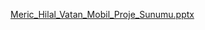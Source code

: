 [Meric_Hilal_Vatan_Mobil_Proje_Sunumu.pptx](https://github.com/mericvatan/TranslateSms_MobilApp/files/14222987/Meric_Hilal_Vatan_Mobil_Proje_Sunumu.pptx)
